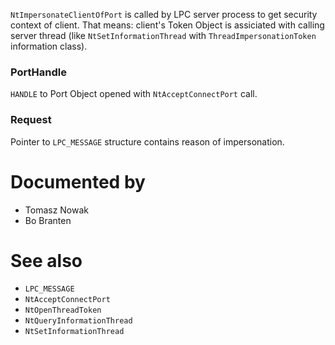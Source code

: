 `NtImpersonateClientOfPort` is called by LPC server process to get security context of client. That means: client's Token Object is assiciated with calling server thread (like `NtSetInformationThread` with `ThreadImpersonationToken` information class).

### PortHandle

`HANDLE` to Port Object opened with `NtAcceptConnectPort` call.

### Request

Pointer to `LPC_MESSAGE` structure contains reason of impersonation.

# Documented by

* Tomasz Nowak
* Bo Branten

# See also

* `LPC_MESSAGE`
* `NtAcceptConnectPort`
* `NtOpenThreadToken`
* `NtQueryInformationThread`
* `NtSetInformationThread`
